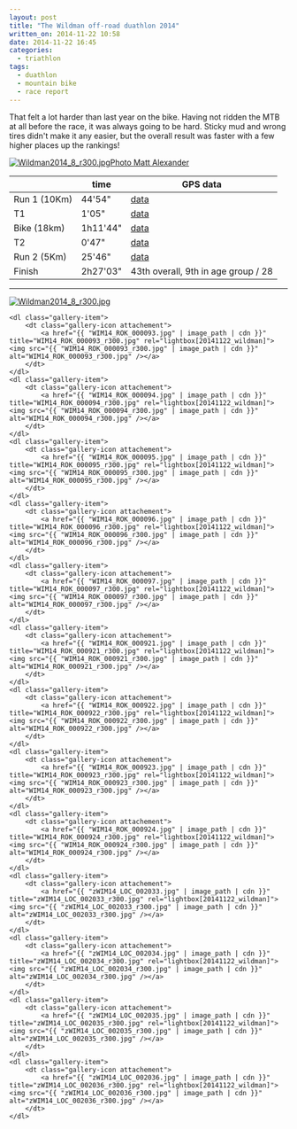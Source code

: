 ```yaml
---
layout: post
title: "The Wildman off-road duathlon 2014"
written_on: 2014-11-22 10:58
date: 2014-11-22 16:45
categories:
  - triathlon
tags:
  - duathlon
  - mountain bike
  - race report
---
```


That felt a lot harder than last year on the bike. Having not ridden the MTB at all before the race, it was always going to be hard. Sticky mud and wrong tires didn't make it any easier, but the overall result was faster with a few higher places up the rankings!

<p class="attachement"><a href="{{ "Wildman2014_8.jpg" | image_path | cdn }}" title="Wildman2014_8_r300.jpg" rel="lightbox[20141122_wildman]"><img src="{{ "Wildman2014_8_r300.jpg" | image_path | cdn }}" alt="Wildman2014_8_r300.jpg" /><span>Photo Matt Alexander</span></a></p>

<!--more-->

<div class="table_container">
    <table>
        <thead>
            <tr>
                <th></th>
                <th>time</th>
                <th>GPS data</th>
            </tr>
        </thead>
        <tbody>
            <tr>
                <td>Run 1 (10Km)</td>
                <td>44'54"</td>
                <td><a title="run 1 data" href="http://connect.garmin.com/modern/activity/637625270/1">data</a></td>
            </tr>
            <tr>
                <td>T1</td>
                <td>1'05"</td>
                <td><a title="t1 data" href="http://connect.garmin.com/modern/activity/637625270/2">data</a></td>
            </tr>
            <tr>
                <td>Bike (18km)</td>
                <td>1h11'44"</td>
                <td><a title="bike data" href="http://connect.garmin.com/modern/activity/637625270/3">data</a></td>
            </tr>
            <tr>
                <td>T2</td>
                <td>0'47"</td>
                <td><a title="t2 data" href="http://connect.garmin.com/modern/activity/637625270/4">data</a></td>
            </tr>
            <tr>
                <td>Run 2 (5Km)</td>
                <td>25'46"</td>
                <td><a title="run 2 data" href="http://connect.garmin.com/modern/activity/637625270/5">data</a></td>
            </tr>
            <tr>
                <td>Finish</td>
                <td>2h27'03"</td>
                <td>43th overall, 9th in age group / 28</td>
            </tr>
        </tbody>
    </table>
</div>

-------

<div class="gallery">
    <dl class="gallery-item">
        <dt class="gallery-icon attachement">
            <a href="{{ "Wildman2014_8.jpg" | image_path | cdn }}" title="Wildman2014_8_r300.jpg" rel="lightbox[20141122_wildman]"><img src="{{ "Wildman2014_8_r300.jpg" | image_path | cdn }}" alt="Wildman2014_8_r300.jpg" /></a>
        </dt>
    </dl>

    <dl class="gallery-item">
        <dt class="gallery-icon attachement">
            <a href="{{ "WIM14_ROK_000093.jpg" | image_path | cdn }}" title="WIM14_ROK_000093_r300.jpg" rel="lightbox[20141122_wildman]"><img src="{{ "WIM14_ROK_000093_r300.jpg" | image_path | cdn }}" alt="WIM14_ROK_000093_r300.jpg" /></a>
        </dt>
    </dl>
    <dl class="gallery-item">
        <dt class="gallery-icon attachement">
            <a href="{{ "WIM14_ROK_000094.jpg" | image_path | cdn }}" title="WIM14_ROK_000094_r300.jpg" rel="lightbox[20141122_wildman]"><img src="{{ "WIM14_ROK_000094_r300.jpg" | image_path | cdn }}" alt="WIM14_ROK_000094_r300.jpg" /></a>
        </dt>
    </dl>
    <dl class="gallery-item">
        <dt class="gallery-icon attachement">
            <a href="{{ "WIM14_ROK_000095.jpg" | image_path | cdn }}" title="WIM14_ROK_000095_r300.jpg" rel="lightbox[20141122_wildman]"><img src="{{ "WIM14_ROK_000095_r300.jpg" | image_path | cdn }}" alt="WIM14_ROK_000095_r300.jpg" /></a>
        </dt>
    </dl>
    <dl class="gallery-item">
        <dt class="gallery-icon attachement">
            <a href="{{ "WIM14_ROK_000096.jpg" | image_path | cdn }}" title="WIM14_ROK_000096_r300.jpg" rel="lightbox[20141122_wildman]"><img src="{{ "WIM14_ROK_000096_r300.jpg" | image_path | cdn }}" alt="WIM14_ROK_000096_r300.jpg" /></a>
        </dt>
    </dl>
    <dl class="gallery-item">
        <dt class="gallery-icon attachement">
            <a href="{{ "WIM14_ROK_000097.jpg" | image_path | cdn }}" title="WIM14_ROK_000097_r300.jpg" rel="lightbox[20141122_wildman]"><img src="{{ "WIM14_ROK_000097_r300.jpg" | image_path | cdn }}" alt="WIM14_ROK_000097_r300.jpg" /></a>
        </dt>
    </dl>
    <dl class="gallery-item">
        <dt class="gallery-icon attachement">
            <a href="{{ "WIM14_ROK_000921.jpg" | image_path | cdn }}" title="WIM14_ROK_000921_r300.jpg" rel="lightbox[20141122_wildman]"><img src="{{ "WIM14_ROK_000921_r300.jpg" | image_path | cdn }}" alt="WIM14_ROK_000921_r300.jpg" /></a>
        </dt>
    </dl>
    <dl class="gallery-item">
        <dt class="gallery-icon attachement">
            <a href="{{ "WIM14_ROK_000922.jpg" | image_path | cdn }}" title="WIM14_ROK_000922_r300.jpg" rel="lightbox[20141122_wildman]"><img src="{{ "WIM14_ROK_000922_r300.jpg" | image_path | cdn }}" alt="WIM14_ROK_000922_r300.jpg" /></a>
        </dt>
    </dl>
    <dl class="gallery-item">
        <dt class="gallery-icon attachement">
            <a href="{{ "WIM14_ROK_000923.jpg" | image_path | cdn }}" title="WIM14_ROK_000923_r300.jpg" rel="lightbox[20141122_wildman]"><img src="{{ "WIM14_ROK_000923_r300.jpg" | image_path | cdn }}" alt="WIM14_ROK_000923_r300.jpg" /></a>
        </dt>
    </dl>
    <dl class="gallery-item">
        <dt class="gallery-icon attachement">
            <a href="{{ "WIM14_ROK_000924.jpg" | image_path | cdn }}" title="WIM14_ROK_000924_r300.jpg" rel="lightbox[20141122_wildman]"><img src="{{ "WIM14_ROK_000924_r300.jpg" | image_path | cdn }}" alt="WIM14_ROK_000924_r300.jpg" /></a>
        </dt>
    </dl>
    <dl class="gallery-item">
        <dt class="gallery-icon attachement">
            <a href="{{ "zWIM14_LOC_002033.jpg" | image_path | cdn }}" title="zWIM14_LOC_002033_r300.jpg" rel="lightbox[20141122_wildman]"><img src="{{ "zWIM14_LOC_002033_r300.jpg" | image_path | cdn }}" alt="zWIM14_LOC_002033_r300.jpg" /></a>
        </dt>
    </dl>
    <dl class="gallery-item">
        <dt class="gallery-icon attachement">
            <a href="{{ "zWIM14_LOC_002034.jpg" | image_path | cdn }}" title="zWIM14_LOC_002034_r300.jpg" rel="lightbox[20141122_wildman]"><img src="{{ "zWIM14_LOC_002034_r300.jpg" | image_path | cdn }}" alt="zWIM14_LOC_002034_r300.jpg" /></a>
        </dt>
    </dl>
    <dl class="gallery-item">
        <dt class="gallery-icon attachement">
            <a href="{{ "zWIM14_LOC_002035.jpg" | image_path | cdn }}" title="zWIM14_LOC_002035_r300.jpg" rel="lightbox[20141122_wildman]"><img src="{{ "zWIM14_LOC_002035_r300.jpg" | image_path | cdn }}" alt="zWIM14_LOC_002035_r300.jpg" /></a>
        </dt>
    </dl>
    <dl class="gallery-item">
        <dt class="gallery-icon attachement">
            <a href="{{ "zWIM14_LOC_002036.jpg" | image_path | cdn }}" title="zWIM14_LOC_002036_r300.jpg" rel="lightbox[20141122_wildman]"><img src="{{ "zWIM14_LOC_002036_r300.jpg" | image_path | cdn }}" alt="zWIM14_LOC_002036_r300.jpg" /></a>
        </dt>
    </dl>
</div>
